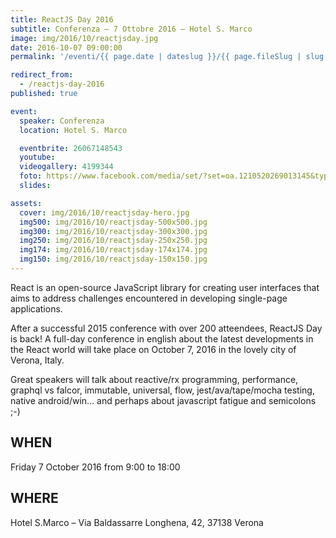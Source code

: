 ```yaml
---
title: ReactJS Day 2016
subtitle: Conferenza – 7 Ottobre 2016 – Hotel S. Marco
image: img/2016/10/reactjsday.jpg
date: 2016-10-07 09:00:00
permalink: '/eventi/{{ page.date | dateslug }}/{{ page.fileSlug | slug }}/index.html'

redirect_from:
  - /reactjs-day-2016
published: true

event:
  speaker: Conferenza
  location: Hotel S. Marco

  eventbrite: 26067148543
  youtube:
  videogallery: 4199344
  foto: https://www.facebook.com/media/set/?set=oa.1210520269013145&type=3
  slides:

assets:
  cover: img/2016/10/reactjsday-hero.jpg
  img500: img/2016/10/reactjsday-500x500.jpg
  img300: img/2016/10/reactjsday-300x300.jpg
  img250: img/2016/10/reactjsday-250x250.jpg
  img174: img/2016/10/reactjsday-174x174.jpg
  img150: img/2016/10/reactjsday-150x150.jpg
---
```


React is an open-source JavaScript library for creating user interfaces that aims to address challenges encountered
in developing single-page applications.

After a successful 2015 conference with over 200 atteendees, ReactJS Day is back!
A full-day conference in english about the latest developments in the React world will take place on
October 7, 2016 in the lovely city of Verona, Italy.

Great speakers will talk about reactive/rx programming, performance, graphql vs falcor, immutable, universal,
flow, jest/ava/tape/mocha testing, native android/win... and perhaps about javascript fatigue and semicolons ;-)

## WHEN

Friday 7 October 2016 from 9:00 to 18:00

## WHERE

Hotel S.Marco – Via Baldassarre Longhena, 42, 37138 Verona
